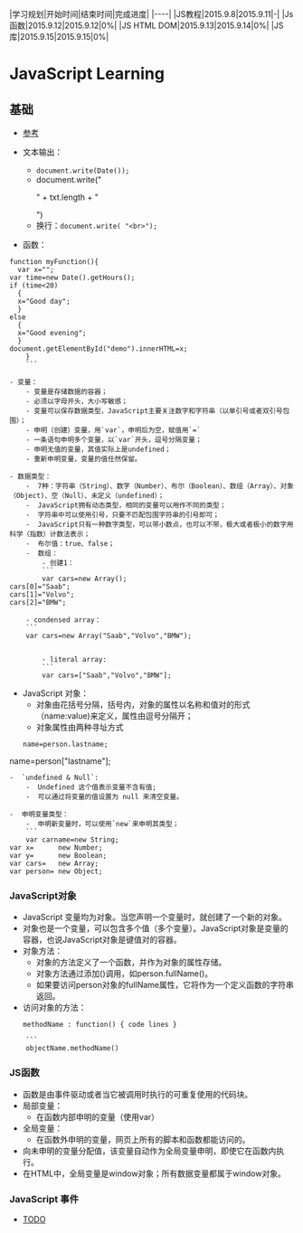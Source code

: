 |学习规划|开始时间|结束时间|完成进度|
|----|
|JS教程|2015.9.8|2015.9.11|-|
|Js函数|2015.9.12|2015.9.12|0%|
|JS HTML DOM|2015.9.13|2015.9.14|0%|
|JS 库|2015.9.15|2015.9.15|0%|

# JavaScript Learning
## 基础
- [参考](http://www.runoob.com/js/js-tutorial.html)
- 文本输出：
	- `document.write(Date());`
	- document.write("<p>" + txt.length + "</p>")
	- 换行：`document.write( "<br>");`

- 函数：
```
function myFunction(){
  var x="";
var time=new Date().getHours();
if (time<20)
  {
  x="Good day";
  }
else
  {
  x="Good evening";
  }
document.getElementById("demo").innerHTML=x;
    } 
    ```

- 变量：
	- 变量是存储数据的容器；
	- 必须以字母开头，大小写敏感；
	- 变量可以保存数据类型，JavaScript主要关注数字和字符串（以单引号或者双引号包围）；
	- 申明（创建）变量，用`var`，申明后为空，赋值用`=`
	- 一条语句申明多个变量，以`var`开头，逗号分隔变量；
	- 申明无值的变量，其值实际上是undefined；
	- 重新申明变量，变量的值任然保留。

- 数据类型：
	-  7种：字符串（String）、数字（Number）、布尔（Boolean）、数组（Array）、对象（Object)、空（Null）、未定义（undefined）；
	-  JavaScript拥有动态类型，相同的变量可以用作不同的类型；
	-  字符串中可以使用引号，只要不匹配包围字符串的引号即可；
	-  JavaScript只有一种数字类型，可以带小数点，也可以不带，极大或者极小的数字用科学（指数）计数法表示；
	-  布尔值：true、false；
	-  数组：
		- 创建1：
		```
        var cars=new Array();
cars[0]="Saab";
cars[1]="Volvo";
cars[2]="BMW";
```
		- condensed array：
		```
        var cars=new Array("Saab","Volvo","BMW");
```

		- literal array:
		```
        var cars=["Saab","Volvo","BMW"];
```
- JavaScript 对象：
	-  对象由花括号分隔，括号内，对象的属性以名称和值对的形式（name:value)来定义，属性由逗号分隔开；
	-  对象属性由两种寻址方式
	```
    name=person.lastname;
name=person["lastname"];
```
-  `undefined & Null`:
	-  Undefined 这个值表示变量不含有值;
	-  可以通过将变量的值设置为 null 来清空变量。

-  申明变量类型：
	-  申明新变量时，可以使用`new`来申明其类型；
	```
    var carname=new String;
var x=      new Number;
var y=      new Boolean;
var cars=   new Array;
var person= new Object;
```
### JavaScript对象
-  JavaScript 变量均为对象。当您声明一个变量时，就创建了一个新的对象。
-  对象也是一个变量，可以包含多个值（多个变量）。JavaScript对象是变量的容器，也说JavaScript对象是键值对的容器。
-  对象方法：
	- 对象的方法定义了一个函数，并作为对象的属性存储。
	- 对象方法通过添加()调用，如person.fullName()。
	- 如果要访问person对象的fullName属性，它将作为一个定义函数的字符串返回。
- 访问对象的方法：
	```
    methodName : function() { code lines }
```
	```
    objectName.methodName()
```
### JS函数
- 函数是由事件驱动或者当它被调用时执行的可重复使用的代码块。
- 局部变量：
	- 在函数内部申明的变量（使用var）
- 全局变量：
	- 在函数外申明的变量，网页上所有的脚本和函数都能访问的。
- 向未申明的变量分配值，该变量自动作为全局变量申明，即使它在函数内执行。
- 在HTML中，全局变量是window对象；所有数据变量都属于window对象。

### JavaScript 事件
- [TODO](http://www.runoob.com/js/js-events.html)






























